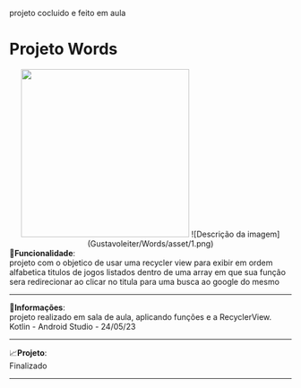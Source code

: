 

 
projeto cocluido e feito em aula
# Projeto Words
<div align="center">
<img src="https://github.com/Gustavoleiter/Words/asset/1.png" width="300px" heigth="500px">
 ![Descrição da imagem](Gustavoleiter/Words/asset/1.png)

</div>
🔧<b>Funcionalidade</b>:<br>projeto com o objetico de usar uma recycler view para exibir em ordem alfabetica titulos de jogos listados dentro de uma array 
em que sua função sera redirecionar ao clicar no titula para uma busca ao google do mesmo 
<hr>
📰<b>Informações</b>: <br> projeto realizado em sala de aula, aplicando funções e a RecyclerView. Kotlin - Android Studio - 24/05/23

<hr>
📈<b>Projeto</b>: <br> Finalizado
<hr>
